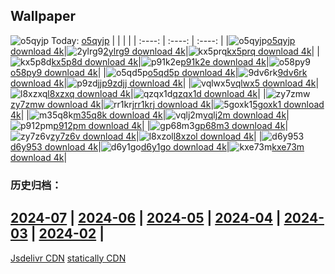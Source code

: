 ## Wallpaper
![o5qyjp](https://w.wallhaven.cc/full/o5/wallhaven-o5qyjp.jpg) Today: [o5qyjp](https://th.wallhaven.cc/small/o5/o5qyjp.jpg)
|      |      |      |
| :----: | :----: | :----: |
|![o5qyjp](https://th.wallhaven.cc/small/o5/o5qyjp.jpg)[o5qyjp download 4k](https://wallhaven.cc/w/o5qyjp)|![2ylrg9](https://th.wallhaven.cc/small/2y/2ylrg9.jpg)[2ylrg9 download 4k](https://wallhaven.cc/w/2ylrg9)|![kx5prq](https://th.wallhaven.cc/small/kx/kx5prq.jpg)[kx5prq download 4k](https://wallhaven.cc/w/kx5prq)|
|![kx5p8d](https://th.wallhaven.cc/small/kx/kx5p8d.jpg)[kx5p8d download 4k](https://wallhaven.cc/w/kx5p8d)|![p91k2e](https://th.wallhaven.cc/small/p9/p91k2e.jpg)[p91k2e download 4k](https://wallhaven.cc/w/p91k2e)|![o58py9](https://th.wallhaven.cc/small/o5/o58py9.jpg)[o58py9 download 4k](https://wallhaven.cc/w/o58py9)|
|![o5qd5p](https://th.wallhaven.cc/small/o5/o5qd5p.jpg)[o5qd5p download 4k](https://wallhaven.cc/w/o5qd5p)|![9dv6rk](https://th.wallhaven.cc/small/9d/9dv6rk.jpg)[9dv6rk download 4k](https://wallhaven.cc/w/9dv6rk)|![p9zdjj](https://th.wallhaven.cc/small/p9/p9zdjj.jpg)[p9zdjj download 4k](https://wallhaven.cc/w/p9zdjj)|
|![vqlwx5](https://th.wallhaven.cc/small/vq/vqlwx5.jpg)[vqlwx5 download 4k](https://wallhaven.cc/w/vqlwx5)|![l8xzxq](https://th.wallhaven.cc/small/l8/l8xzxq.jpg)[l8xzxq download 4k](https://wallhaven.cc/w/l8xzxq)|![qzqx1d](https://th.wallhaven.cc/small/qz/qzqx1d.jpg)[qzqx1d download 4k](https://wallhaven.cc/w/qzqx1d)|
|![zy7zmw](https://th.wallhaven.cc/small/zy/zy7zmw.jpg)[zy7zmw download 4k](https://wallhaven.cc/w/zy7zmw)|![rr1krj](https://th.wallhaven.cc/small/rr/rr1krj.jpg)[rr1krj download 4k](https://wallhaven.cc/w/rr1krj)|![5goxk1](https://th.wallhaven.cc/small/5g/5goxk1.jpg)[5goxk1 download 4k](https://wallhaven.cc/w/5goxk1)|
|![m35q8k](https://th.wallhaven.cc/small/m3/m35q8k.jpg)[m35q8k download 4k](https://wallhaven.cc/w/m35q8k)|![vqlj2m](https://th.wallhaven.cc/small/vq/vqlj2m.jpg)[vqlj2m download 4k](https://wallhaven.cc/w/vqlj2m)|![p912pm](https://th.wallhaven.cc/small/p9/p912pm.jpg)[p912pm download 4k](https://wallhaven.cc/w/p912pm)|
|![gp68m3](https://th.wallhaven.cc/small/gp/gp68m3.jpg)[gp68m3 download 4k](https://wallhaven.cc/w/gp68m3)|![zy7z6v](https://th.wallhaven.cc/small/zy/zy7z6v.jpg)[zy7z6v download 4k](https://wallhaven.cc/w/zy7z6v)|![l8xzol](https://th.wallhaven.cc/small/l8/l8xzol.jpg)[l8xzol download 4k](https://wallhaven.cc/w/l8xzol)|
|![d6y953](https://th.wallhaven.cc/small/d6/d6y953.jpg)[d6y953 download 4k](https://wallhaven.cc/w/d6y953)|![d6y1go](https://th.wallhaven.cc/small/d6/d6y1go.jpg)[d6y1go download 4k](https://wallhaven.cc/w/d6y1go)|![kxe73m](https://th.wallhaven.cc/small/kx/kxe73m.jpg)[kxe73m download 4k](https://wallhaven.cc/w/kxe73m)|

### 历史归档：
[2024-07](https://github.com/april-projects/april-wallpaper/tree/main/picture/2024-07/) | [2024-06](https://github.com/april-projects/april-wallpaper/tree/main/picture/2024-06/) | [2024-05](https://github.com/april-projects/april-wallpaper/tree/main/picture/2024-05/) | [2024-04](https://github.com/april-projects/april-wallpaper/tree/main/picture/2024-04/) | [2024-03](https://github.com/april-projects/april-wallpaper/tree/main/picture/2024-03/) | [2024-02](https://github.com/april-projects/april-wallpaper/tree/main/picture/2024-02/) | 
---
[Jsdelivr CDN](https://cdn.jsdelivr.net/gh/april-projects/april-wallpaper/api.json)
[statically CDN](https://cdn.statically.io/gh/april-projects/april-wallpaper/main/api.json)